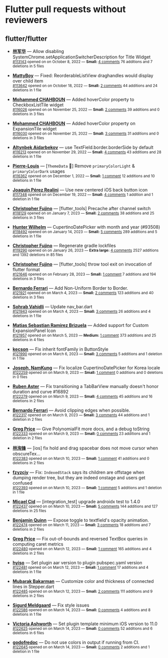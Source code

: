 # Flutter pull requests without reviewers

## flutter/flutter

* **[林军华](https://github.com/JunhuaLin)** &mdash; Allow disabling SystemChrome.setApplicationSwitcherDescription for Title Widget<br />
    <sub>[#113143](https://github.com/flutter/flutter/pull/113143) opened on on October 8, 2022 &mdash; **Small:** [4 comments](https://github.com/flutter/flutter/pull/113143) 76 additions and 7 deletions in 5 files</sub><br />

* **[MattyBoy](https://github.com/MattyBoy4444)** &mdash; Fixed: ReorderableListView draghandles would display over child item<br />
    <sub>[#113642](https://github.com/flutter/flutter/pull/113642) opened on on October 18, 2022 &mdash; **Small:** [2 comments](https://github.com/flutter/flutter/pull/113642) 44 additions and 24 deletions in 1 file</sub><br />

* **[Mohammed  CHAHBOUN](https://github.com/M97Chahboun)** &mdash; Added hoverColor property to CheckboxListTile widget<br />
    <sub>[#116026](https://github.com/flutter/flutter/pull/116026) opened on on November 25, 2022 &mdash; **Small:** [2 comments](https://github.com/flutter/flutter/pull/116026) 39 additions and 0 deletions in 3 files</sub><br />

* **[Mohammed  CHAHBOUN](https://github.com/M97Chahboun)** &mdash; Added hoverColor property on ExpansionTile widget<br />
    <sub>[#116030](https://github.com/flutter/flutter/pull/116030) opened on on November 25, 2022 &mdash; **Small:** [3 comments](https://github.com/flutter/flutter/pull/116030) 31 additions and 0 deletions in 3 files</sub><br />

* **[Altynbek Aidarbekov](https://github.com/altynbek132)** &mdash; use TextField.border.borderSide by default<br />
    <sub>[#116213](https://github.com/flutter/flutter/pull/116213) opened on on November 29, 2022 &mdash; **Small:** [4 comments](https://github.com/flutter/flutter/pull/116213) 43 additions and 28 deletions in 1 file</sub><br />

* **[Pierre-Louis](https://github.com/guidezpl)** &mdash; [`ThemeData` 🧹] Remove `primaryColorLight` & `primaryColorDark` usages<br />
    <sub>[#116362](https://github.com/flutter/flutter/pull/116362) opened on on December 1, 2022 &mdash; **Small:** [1 comment](https://github.com/flutter/flutter/pull/116362) 12 additions and 10 deletions in 1 file</sub><br />

* **[Joaquín Pérez Realini](https://github.com/jperezr21)** &mdash; Use new centered iOS back button icon<br />
    <sub>[#117348](https://github.com/flutter/flutter/pull/117348) opened on on December 19, 2022 &mdash; **Small:** [4 comments](https://github.com/flutter/flutter/pull/117348) 1 addition and 1 deletion in 1 file</sub><br />

* **[Christopher Fujino](https://github.com/christopherfujino)** &mdash; [flutter_tools] Precache after channel switch<br />
    <sub>[#118129](https://github.com/flutter/flutter/pull/118129) opened on on January 7, 2023 &mdash; **Small:** [2 comments](https://github.com/flutter/flutter/pull/118129) 38 additions and 25 deletions in 3 files</sub><br />

* **[Hunter Wilhelm](https://github.com/hunterwilhelm)** &mdash; CupertinoDatePicker with month and year (#93508)<br />
    <sub>[#118492](https://github.com/flutter/flutter/pull/118492) opened on on January 14, 2023 &mdash; **Small:** [5 comments](https://github.com/flutter/flutter/pull/118492) 289 additions and 5 deletions in 1 file</sub><br />

* **[Christopher Fujino](https://github.com/christopherfujino)** &mdash; Regenerate gradle lockfiles<br />
    <sub>[#119290](https://github.com/flutter/flutter/pull/119290) opened on on January 26, 2023 &mdash; **Extra large:** [4 comments](https://github.com/flutter/flutter/pull/119290) 2527 additions and 1392 deletions in 85 files</sub><br />

* **[Christopher Fujino](https://github.com/christopherfujino)** &mdash; [flutter_tools] throw tool exit on invocation of flutter format<br />
    <sub>[#121646](https://github.com/flutter/flutter/pull/121646) opened on on February 28, 2023 &mdash; **Small:** [1 comment](https://github.com/flutter/flutter/pull/121646) 7 additions and 194 deletions in 3 files</sub><br />

* **[Bernardo Ferrari](https://github.com/bernaferrari)** &mdash; Add Non-Uniform Border to Border.<br />
    <sub>[#121921](https://github.com/flutter/flutter/pull/121921) opened on on March 4, 2023 &mdash; **Small:** [2 comments](https://github.com/flutter/flutter/pull/121921) 123 additions and 40 deletions in 3 files</sub><br />

* **[Sohrab Vahidli](https://github.com/sohrabonline)** &mdash; Update nav_bar.dart<br />
    <sub>[#121943](https://github.com/flutter/flutter/pull/121943) opened on on March 4, 2023 &mdash; **Small:** [3 comments](https://github.com/flutter/flutter/pull/121943) 26 additions and 4 deletions in 1 file</sub><br />

* **[Matias Sebastian Ramirez Brizuela](https://github.com/ramirezsebas)** &mdash; Added support for Custom ExpansionPanel Icon<br />
    <sub>[#121957](https://github.com/flutter/flutter/pull/121957) opened on on March 5, 2023 &mdash; **Medium:** [1 comment](https://github.com/flutter/flutter/pull/121957) 373 additions and 25 deletions in 4 files</sub><br />

* **[kecson](https://github.com/kecson)** &mdash; Fix inherit fontFamily in ButtonStyle<br />
    <sub>[#121990](https://github.com/flutter/flutter/pull/121990) opened on on March 6, 2023 &mdash; **Small:** [3 comments](https://github.com/flutter/flutter/pull/121990) 5 additions and 1 deletion in 1 file</sub><br />

* **[Joseph, NamKung](https://github.com/JosephNK)** &mdash; Fix localize CupertinoDatePicker for Korea locale<br />
    <sub>[#122259](https://github.com/flutter/flutter/pull/122259) opened on on March 9, 2023 &mdash; **Small:** [1 comment](https://github.com/flutter/flutter/pull/122259) 0 additions and 0 deletions in 0 files</sub><br />

* **[Ruben Aster](https://github.com/rubenaster)** &mdash; Fix transitioning a TabBarView manually doesn't honor duration and curve #16892<br />
    <sub>[#122279](https://github.com/flutter/flutter/pull/122279) opened on on March 9, 2023 &mdash; **Small:** [4 comments](https://github.com/flutter/flutter/pull/122279) 45 additions and 16 deletions in 2 files</sub><br />

* **[Bernardo Ferrari](https://github.com/bernaferrari)** &mdash; Avoid clipping edges when possible.<br />
    <sub>[#122317](https://github.com/flutter/flutter/pull/122317) opened on on March 9, 2023 &mdash; **Small:** [3 comments](https://github.com/flutter/flutter/pull/122317) 44 additions and 1 deletion in 2 files</sub><br />

* **[Greg Price](https://github.com/gnprice)** &mdash; Give PolynomialFit more docs, and a debug toString<br />
    <sub>[#122333](https://github.com/flutter/flutter/pull/122333) opened on on March 9, 2023 &mdash; **Small:** [0 comments](https://github.com/flutter/flutter/pull/122333) 23 additions and 1 deletion in 2 files</sub><br />

* **[林洵锋](https://github.com/LinXunFeng)** &mdash; [ios] fix hold and drag spacebar does not move cursor when obscureTex…<br />
    <sub>[#122383](https://github.com/flutter/flutter/pull/122383) opened on on March 10, 2023 &mdash; **Small:** [1 comment](https://github.com/flutter/flutter/pull/122383) 41 additions and 0 deletions in 2 files</sub><br />

* **[fzyzcjy](https://github.com/fzyzcjy)** &mdash; Fix: `IndexedStack` says its children are offstage when dumping render tree, but they are indeed onstage and users get confused<br />
    <sub>[#122393](https://github.com/flutter/flutter/pull/122393) opened on on March 10, 2023 &mdash; **Small:** [1 comment](https://github.com/flutter/flutter/pull/122393) 5 additions and 1 deletion in 1 file</sub><br />

* **[Micael Cid](https://github.com/micaelcid)** &mdash; [integration_test] upgrade androidx test to 1.4.0<br />
    <sub>[#122437](https://github.com/flutter/flutter/pull/122437) opened on on March 10, 2023 &mdash; **Small:** [5 comments](https://github.com/flutter/flutter/pull/122437) 144 additions and 127 deletions in 25 files</sub><br />

* **[Benjamin Quinn](https://github.com/Blquinn)** &mdash; Expose toggle to textfield's opacity animation.<br />
    <sub>[#122474](https://github.com/flutter/flutter/pull/122474) opened on on March 11, 2023 &mdash; **Small:** [3 comments](https://github.com/flutter/flutter/pull/122474) 18 additions and 7 deletions in 2 files</sub><br />

* **[Greg Price](https://github.com/gnprice)** &mdash; Fix out-of-bounds and reversed TextBox queries in computing caret metrics<br />
    <sub>[#122480](https://github.com/flutter/flutter/pull/122480) opened on on March 12, 2023 &mdash; **Small:** [1 comment](https://github.com/flutter/flutter/pull/122480) 165 additions and 4 deletions in 2 files</sub><br />

* **[hyiso](https://github.com/hyiso)** &mdash; Set plugin aar version to plugin pubspec.yaml version<br />
    <sub>[#122481](https://github.com/flutter/flutter/pull/122481) opened on on March 12, 2023 &mdash; **Small:** [1 comment](https://github.com/flutter/flutter/pull/122481) 17 additions and 4 deletions in 1 file</sub><br />

* **[Mubarak Bakarman](https://github.com/mub-pro)** &mdash; Customize color and thickness of connected lines in Stepper.dart<br />
    <sub>[#122485](https://github.com/flutter/flutter/pull/122485) opened on on March 12, 2023 &mdash; **Small:** [2 comments](https://github.com/flutter/flutter/pull/122485) 111 additions and 9 deletions in 2 files</sub><br />

* **[Sigurd Meldgaard](https://github.com/sigurdm)** &mdash; Fix style issues<br />
    <sub>[#122586](https://github.com/flutter/flutter/pull/122586) opened on on March 14, 2023 &mdash; **Small:** [0 comments](https://github.com/flutter/flutter/pull/122586) 4 additions and 8 deletions in 1 file</sub><br />

* **[Victoria Ashworth](https://github.com/vashworth)** &mdash; Set plugin template minimum iOS version to 11.0<br />
    <sub>[#122625](https://github.com/flutter/flutter/pull/122625) opened on on March 14, 2023 &mdash; **Small:** [0 comments](https://github.com/flutter/flutter/pull/122625) 52 additions and 6 deletions in 6 files</sub><br />

* **[godofredoc](https://github.com/godofredoc)** &mdash; Do not use colors in output if running from CI.<br />
    <sub>[#122645](https://github.com/flutter/flutter/pull/122645) opened on on March 14, 2023 &mdash; **Small:** [0 comments](https://github.com/flutter/flutter/pull/122645) 2 additions and 1 deletion in 1 file</sub><br />


